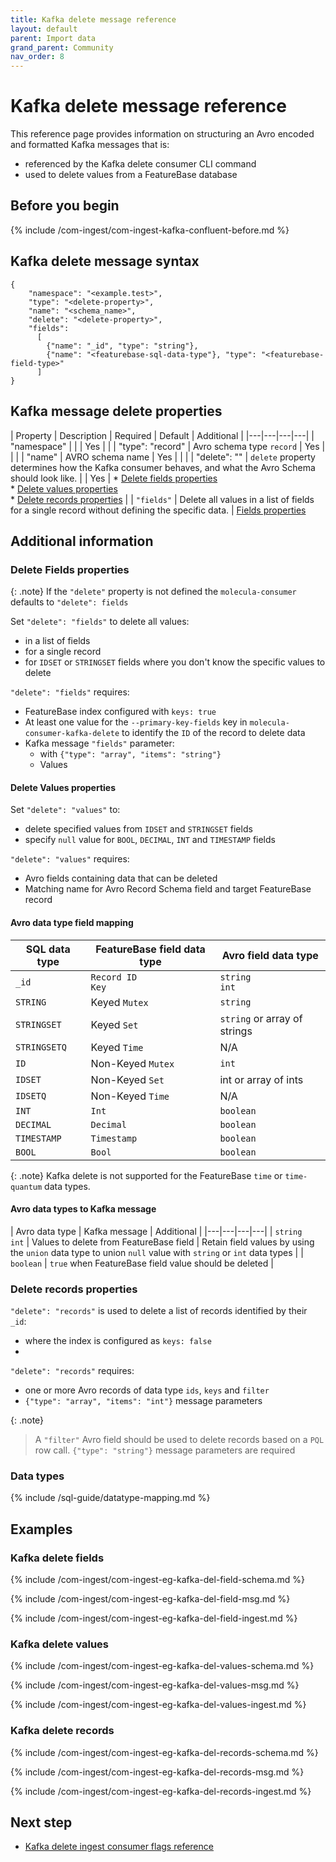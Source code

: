 ```yaml
---
title: Kafka delete message reference
layout: default
parent: Import data
grand_parent: Community
nav_order: 8
---
```


# Kafka delete message reference

This reference page provides information on structuring an Avro encoded and formatted Kafka messages that is:
* referenced by the Kafka delete consumer CLI command
* used to delete values from a FeatureBase database

## Before you begin

{% include /com-ingest/com-ingest-kafka-confluent-before.md %}

## Kafka delete message syntax

```
{
    "namespace": "<example.test>",
    "type": "<delete-property>",
    "name": "<schema_name>",
    "delete": "<delete-property>",
    "fields":
      [
        {"name": "_id", "type": "string"},
        {"name": "<featurebase-sql-data-type"}, "type": "<featurebase-field-type>"
      ]
}
```

## Kafka message delete properties

| Property | Description | Required | Default | Additional |
|---|---|---|---|
| "namespace" |  |  | Yes |  |
| "type": "record" | Avro schema type `record` | Yes |  |  |
| "name" | AVRO schema name | Yes |  |  |
| "delete": "<delete-property>" | `delete` property determines how the Kafka consumer behaves, and what the Avro Schema should look like. |  | Yes | * [Delete fields properties](#delete-fields-properties)<br/>* [Delete values properties](#delete-values-properties)<br/>* [Delete records properties](#delete-records-properties) |
| `"fields"` | Delete all values in a list of fields for a single record without defining the specific data. | [Fields properties](#fields-properties)

## Additional information

### Delete Fields properties

{: .note}
If the `"delete"` property is not defined the `molecula-consumer` defaults to `"delete": fields`

Set `"delete": "fields"` to delete all values:
* in a list of fields
* for a single record
* for `IDSET` or `STRINGSET` fields where you don't know the specific values to delete

`"delete": "fields"` requires:
* FeatureBase index configured with `keys: true`
* At least one value for the `--primary-key-fields` key in `molecula-consumer-kafka-delete` to identify the `ID` of the record to delete data
* Kafka message `"fields"` parameter:
  * with `{"type": "array", "items": "string"}`
  * Values

#### Delete Values properties

Set `"delete": "values"` to:
* delete specified values from `IDSET` and `STRINGSET` fields
* specify `null` value for `BOOL`, `DECIMAL`, `INT` and `TIMESTAMP` fields

`"delete": "values"` requires:
* Avro fields containing data that can be deleted
* Matching name for Avro Record Schema field and target FeatureBase record

#### Avro data type field mapping

| SQL data type | FeatureBase field data type | Avro field data type |
|---|---|---|
| `_id` | `Record ID`<br/>`Key` | `string`<br/>`int` |
| `STRING` | Keyed `Mutex` | `string` |
| `STRINGSET` | Keyed `Set` | `string` or array of strings |
| `STRINGSETQ` | Keyed `Time` | N/A |
| `ID`   | Non-Keyed `Mutex` | `int` |
| `IDSET`| Non-Keyed `Set` | int or array of ints |
| `IDSETQ` | Non-Keyed `Time` | N/A |
| `INT`  | `Int` | `boolean` |
| `DECIMAL` | `Decimal` | `boolean` |
| `TIMESTAMP` | `Timestamp` | `boolean` |
| `BOOL` | `Bool` | `boolean` |

{: .note}
Kafka delete is not supported for the FeatureBase `time` or `time-quantum` data types.

#### Avro data types to Kafka message

| Avro data type | Kafka message | Additional |
|---|---|---|---|
| `string`<br/>`int` | Values to delete from FeatureBase field | Retain field values by using the `union` data type to union `null` value with `string` or `int` data types |
| `boolean` | `true` when FeatureBase field value should be deleted |

### Delete records properties

`"delete": "records"` is used to delete a list of records identified by their `_id`:
* where the index is configured as `keys: false`
*

`"delete": "records"` requires:
* one or more Avro records of data type `ids`, `keys` and `filter`
* `{"type": "array", "items": "int"}` message parameters



{: .note}
> A `"filter"` Avro field should be used to delete records based on a `PQL` row call.
> `{"type": "string"}` message parameters are required

### Data types

{% include /sql-guide/datatype-mapping.md %}

## Examples

### Kafka delete fields

{% include /com-ingest/com-ingest-eg-kafka-del-field-schema.md %}

{% include /com-ingest/com-ingest-eg-kafka-del-field-msg.md %}

{% include /com-ingest/com-ingest-eg-kafka-del-field-ingest.md %}

### Kafka delete values

{% include /com-ingest/com-ingest-eg-kafka-del-values-schema.md %}

{% include /com-ingest/com-ingest-eg-kafka-del-values-msg.md %}

{% include /com-ingest/com-ingest-eg-kafka-del-values-ingest.md %}

### Kafka delete records

{% include /com-ingest/com-ingest-eg-kafka-del-records-schema.md %}

{% include /com-ingest/com-ingest-eg-kafka-del-records-msg.md %}

{% include /com-ingest/com-ingest-eg-kafka-del-records-ingest.md %}

## Next step

* [Kafka delete ingest consumer flags reference](/docs/community/com-ingest-flags-kafka-delete)

